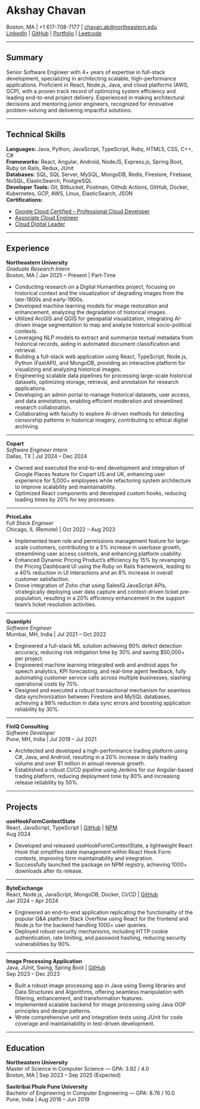 # Akshay Chavan

Boston, MA | +1 617-708-7177 | chavan.ak@northeastern.edu  
[LinkedIn](https://www.linkedin.com/in/akshaychavan7/) | [GitHub](https://github.com/akshaychavan7) | [Portfolio](https://akshaychavan7.github.io/) | [Leetcode](https://leetcode.com/u/akshaychavan7/)

---

## Summary

Senior Software Engineer with 4+ years of expertise in full-stack development, specializing in architecting scalable, high-performance applications. Proficient in React, Node.js, Java, and cloud platforms (AWS, GCP), with a proven track record of optimizing system efficiency and leading end-to-end project delivery. Experienced in making architectural decisions and mentoring junior engineers, recognized for innovative problem-solving and delivering impactful solutions.

---

## Technical Skills

**Languages:** Java, Python, JavaScript, TypeScript, Ruby, HTML5, CSS, C++, C#  
**Frameworks:** React, Angular, Android, NodeJS, Express.js, Spring Boot, Ruby on Rails, Redux, JUnit  
**Databases:** SQL, SQL Server, MySQL, MongoDB, Redis, Firestore, Firebase, NoSQL, ElasticSearch, PostgreSQL  
**Developer Tools:** Git, Bitbucket, Postman, Github Actions, GitHub, Docker, Kubernetes, GCP, AWS, Linux, ElasticSearch, JSON  
**Certifications:**  
- [Google Cloud Certified – Professional Cloud Developer](https://www.credential.net/680f4de7-50d8-4c29-a5f8-a5011f24fe05)  
- [Associate Cloud Engineer](https://www.credential.net/52655878-e41d-4a05-9f12-28cd5f1b79a8)  
- [Cloud Digital Leader](https://www.credential.net/987606a5-3965-419c-989b-7a8b687abe57)

---

## Experience

**Northeastern University**  
*Graduate Research Intern*  
Boston, MA | Jan 2025 – Present | Part-Time

- Conducting research on a Digital Humanities project, focusing on historical context and the visualization of degrading images from the late-1800s and early-1900s.  
- Developed machine learning models for image restoration and enhancement, analyzing the degradation of historical images.  
- Utilized ArcGIS and QGIS for geospatial visualization, integrating AI-driven image segmentation to map and analyze historical socio-political contexts.  
- Leveraging NLP models to extract and summarize textual metadata from historical records, aiding in automated document classification and retrieval.  
- Building a full-stack web application using React, TypeScript, Node.js, Python (FastAPI), and MongoDB, providing an interactive platform for visualizing and analyzing historical images.  
- Engineering scalable data pipelines for processing large-scale historical datasets, optimizing storage, retrieval, and annotation for research applications.  
- Developing an admin portal to manage historical datasets, user access, and data annotations, enabling efficient moderation and streamlined research collaboration.  
- Collaborating with faculty to explore AI-driven methods for detecting censorship patterns in historical imagery, contributing to ethical digital archiving.

---

**Copart**  
*Software Engineer Intern*  
Dallas, TX | Jul 2024 – Dec 2024

- Owned and executed the end-to-end development and integration of Google Places feature for Copart US and UK, enhancing user experience for 5,000+ employees while refactoring system architecture to improve scalability and maintainability.  
- Optimized React components and developed custom hooks, reducing loading times by 20% for key processes.

---

**PriceLabs**  
*Full Stack Engineer*  
Chicago, IL (Remote) | Oct 2022 – Aug 2023

- Implemented team role and permissions management feature for large-scale customers, contributing to a 5% increase in userbase growth, streamlining user access controls, and enhancing platform usability.  
- Enhanced Dynamic Pricing Product’s efficiency by 15% by revamping the Pricing Dashboard UI using the Ruby on Rails framework, leading to a 40% reduction in UI interactions and an 8% increase in overall customer satisfaction.  
- Drove integration of Zoho chat using SalesIQ JavaScript APIs, strategically deploying user data capture and context-driven ticket pre-population, resulting in a 20% efficiency enhancement in the support team’s ticket resolution activities.

---

**Quantiphi**  
*Software Engineer*  
Mumbai, MH, India | Jul 2021 – Oct 2022

- Engineered a full-stack ML solution achieving 90% defect detection accuracy, reducing risk mitigation time by 30% and saving $50,000+ per project.  
- Engineered machine learning integrated web and android apps for speech analytics, KPI forecasting, and real-time agent feedback, fully automating customer service calls across multiple businesses, slashing operational costs by 70%.  
- Designed and executed a robust transactional mechanism for seamless data synchronization between Firestore and MySQL databases, achieving a 98% reduction in data sync errors and boosting application reliability by 30%.

---

**FinIQ Consulting**  
*Software Developer*  
Pune, MH, India | Jul 2019 – Jul 2021

- Architected and developed a high-performance trading platform using C#, Java, and Android, resulting in a 20% increase in daily trading volume and over $1 million in annual revenue growth.  
- Established a robust CI/CD pipeline using Jenkins for our Angular-based trading platform, reducing deployment time by 80% and increasing release reliability by 50%.

---

## Projects

**useHookFormContextState**  
React, JavaScript, TypeScript | [GitHub](https://github.com/akshaychavan7/useHookFormContextState) | [NPM](https://www.npmjs.com/package/use-hook-form-context-state)  
Aug 2024

- Developed and released useHookFormContextState, a lightweight React Hook that simplifies state management within React Hook Form contexts, improving form maintainability and integration.  
- Successfully launched the package on NPM registry, achieving 1000+ downloads after its release.

---

**ByteExchange**  
React, Node.js, JavaScript, MongoDB, Docker, CI/CD | [GitHub](https://github.com/akshaychavan7/ByteExchange)  
Jan 2024 – Apr 2024

- Engineered an end-to-end application replicating the functionality of the popular Q&A platform Stack Overflow using React for the frontend and Node.js for the backend handling 1000+ user queries.  
- Deployed robust security mechanisms, including HTTP cookie authentication, rate limiting, and password hashing, reducing security vulnerabilities by 90%.

---

**Image Processing Application**  
Java, JUnit, Swing, Spring Boot | [GitHub](https://github.com/akshaychavan7/Image-Processing-Application/tree/master)  
Sep 2023 – Dec 2023

- Built a robust image processing app in Java using Swing libraries and Data Structures and Algorithms, offering seamless manipulation with filtering, enhancement, and transformation features.  
- Implemented scalable backend for image processing using Java OOP principles and design patterns.  
- Wrote comprehensive unit and integration tests using JUnit for code coverage and maintainability in test-driven development.

---

## Education

**Northeastern University**  
Master of Science in Computer Science — GPA: 3.92 / 4.0  
Boston, MA | Sep 2023 – Sep 2025 (Expected)

**Savitribai Phule Pune University**  
Bachelor of Engineering in Computer Engineering — GPA: 8.76 / 10.0  
Pune, India | Aug 2016 – Jun 2019
